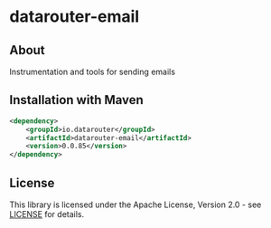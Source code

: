 # datarouter-email
## About
Instrumentation and tools for sending emails

## Installation with Maven

```xml
<dependency>
	<groupId>io.datarouter</groupId>
	<artifactId>datarouter-email</artifactId>
	<version>0.0.85</version>
</dependency>
```

## License

This library is licensed under the Apache License, Version 2.0 - see [LICENSE](../LICENSE) for details.
